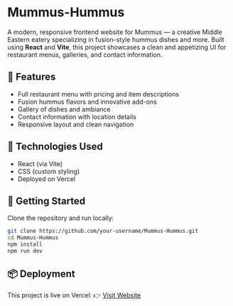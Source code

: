 # Mummus-Hummus

A modern, responsive frontend website for Mummus — a creative Middle Eastern eatery specializing in fusion-style hummus dishes and more. Built using **React** and **Vite**, this project showcases a clean and appetizing UI for restaurant menus, galleries, and contact information.

## 🌟 Features

* Full restaurant menu with pricing and item descriptions
* Fusion hummus flavors and innovative add-ons
* Gallery of dishes and ambiance
* Contact information with location details
* Responsive layout and clean navigation

## 🔧 Technologies Used

* React (via Vite)
* CSS (custom styling)
* Deployed on Vercel

## 🚀 Getting Started

Clone the repository and run locally:

```bash
git clone https://github.com/your-username/Mummus-Hummus.git
cd Mummus-Hummus
npm install
npm run dev
```

## 📦 Deployment

This project is live on Vercel:
👉 [Visit Website](https://mummus-hummus.vercel.app)
